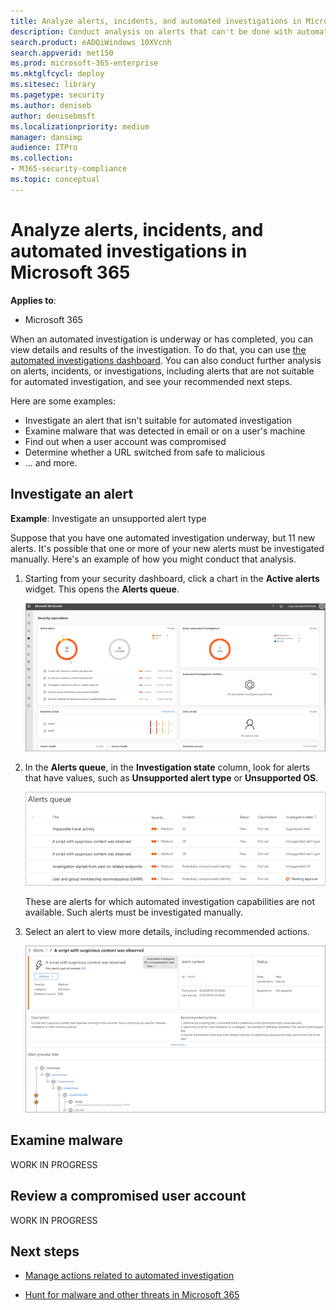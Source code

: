 ```yaml
---
title: Analyze alerts, incidents, and automated investigations in Microsoft 365
description: Conduct analysis on alerts that can't be done with automated investigation. View details about alerts, incidents, and entities, and see your recommended next steps.
search.product: eADQiWindows 10XVcnh
search.appverid: met150
ms.prod: microsoft-365-enterprise
ms.mktglfcycl: deploy
ms.sitesec: library
ms.pagetype: security
ms.author: deniseb
author: denisebmsft
ms.localizationpriority: medium
manager: dansimp
audience: ITPro
ms.collection: 
- M365-security-compliance 
ms.topic: conceptual
---
```


# Analyze alerts, incidents, and automated investigations in Microsoft 365

**Applies to**:
- Microsoft 365

When an automated investigation is underway or has completed, you can view details and results of the investigation. To do that, you can use [the automated investigations dashboard](autoir-dashboard-overview.md). You can also conduct further analysis on alerts, incidents, or investigations, including alerts that are not suitable for automated investigation, and see your recommended next steps.

Here are some examples:
- Investigate an alert that isn't suitable for automated investigation
- Examine malware that was detected in email or on a user's machine
- Find out when a user account was compromised
- Determine whether a URL switched from safe to malicious
- ... and more.

## Investigate an alert

**Example**: Investigate an unsupported alert type

Suppose that you have one automated investigation underway, but 11 new alerts. It's possible that one or more of your new alerts must be investigated manually. Here's an example of how you might conduct that analysis.

1. Starting from your security dashboard, click a chart in the **Active alerts** widget. This opens the **Alerts queue**.

    ![Security operations dashboard](images/air-secopsdashboard.png)

2. In the **Alerts queue**, in the **Investigation state** column, look for alerts that have values, such as **Unsupported alert type** or **Unsupported OS**.

    ![unsupported alerts](images/air-alertsqueue.png)

    These are alerts for which automated investigation capabilities are not available. Such alerts must be investigated manually.

3. Select an alert to view more details, including recommended actions.

    ![Unsupported alert details view](images/air-unsupportedalertdetails.png)

## Examine malware

WORK IN PROGRESS

## Review a compromised user account

WORK IN PROGRESS



## Next steps

- [Manage actions related to automated investigation](autoir-actions.md)

- [Hunt for malware and other threats in Microsoft 365](hunting.md)
